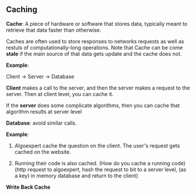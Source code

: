 ## Caching 

**Cache**: A piece of hardware or software that stores data, typically meant to retrieve that data faster than otherwise.

Caches are often used to store responses to networks requests as well as restuls of computationally-long operations. Note that Cache can be come **stale** if the main source of that data gets update and the cache does not. 



**Example**:

Client -> Server -> Database 

**Client** makes a call to the server, and then the server makes a request to the server. Then at client level, you can cache it.

If the **server** does some complicate algorithms, then you can cache that algorithm results at server level

**Database**: avoid similar calls.



**Example**: 

1. Algoexpert cache the question on the client. The user's request gets cached on the website. 

2. Running their code is also cached. (How do you cache a running code) (http request to algoexpert, hash the request to bit to a server level, (as a key) in memory database and return to the client)





**Write Back Cache**